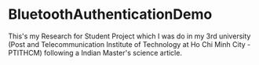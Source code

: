 # BluetoothAuthenticationDemo

This's my Research for Student Project which I was do in my 3rd university (Post and Telecommunication Institute of Technology at Ho Chi Minh City - PTITHCM) following a Indian Master's science article.
